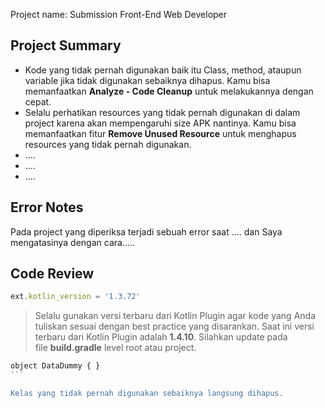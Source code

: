 Project name: Submission Front-End Web Developer

## Project Summary
- Kode yang tidak pernah digunakan baik itu Class, method, ataupun variable jika tidak digunakan sebaiknya dihapus. Kamu bisa memanfaatkan **Analyze - Code Cleanup** untuk melakukannya dengan cepat.
- Selalu perhatikan resources yang tidak pernah digunakan di dalam project karena akan mempengaruhi size APK nantinya. Kamu bisa memanfaatkan fitur **Remove Unused Resource** untuk menghapus resources yang tidak pernah digunakan.
- ....
- ....
- ....

## Error Notes
Pada project yang diperiksa terjadi sebuah error saat …. dan Saya mengatasinya dengan cara…..

## Code Review

```jsx
ext.kotlin_version = '1.3.72'
```

> Selalu gunakan versi terbaru dari Kotlin Plugin agar kode yang Anda tuliskan sesuai dengan best practice yang disarankan. Saat ini versi terbaru dari Kotlin Plugin adalah **1.4.10**. Silahkan update pada file **build.gradle** level root atau project.
>

```jsx
object DataDummy { }
```​

Kelas yang tidak pernah digunakan sebaiknya langsung dihapus.